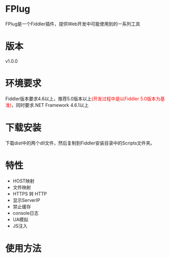 # FPlug
FPlug是一个Fiddler插件，提供Web开发中可能使用到的一系列工具
# 版本
v1.0.0
# 环境要求
Fiddler版本要求4.6以上，推荐5.0版本以上<font color="#ff0000">(开发过程中是以Fiddler 5.0版本为基准)</font>，同时要求.NET Framework 4.6.1以上
# 下载安装
下载dist中的两个dll文件，然后复制到Fiddler安装目录中的Scripts文件夹。
# 特性
* HOST映射
* 文件映射
* HTTPS 转 HTTP
* 显示ServerIP
* 禁止缓存
* console日志
* UA模拟
* JS注入
# 使用方法
